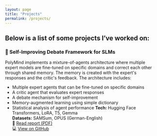 ```yaml
---
layout: page
title: "Projects"
permalink: /projects/
---
```

Below is a list of some projects I’ve worked on:
---

### 🤖 Self-Improving Debate Framework for SLMs
PolyMind implements a mixture-of-agents architecture where multiple expert models are fine-tuned on specific domains and correct each other through shared memory. The memory is created with the expert's responses and the critic's feedback. The architecture includes:
- Multiple expert agents that can be fine-tuned on specific domains
- A critic agent that evaluates expert responses
- A debate mechanism for self-improvement
- Memory-augmented learning using simple dictionary
- Statistical analysis of agent performance
**Tech:** Hugging Face Transformers, LoRA, T5, Gemma  
**Datasets:** SAMSum, OPUS (German-English)  
📄 [Read report (PDF)](/assets/reports/PolyMind.pdf)  
💻 [View on GitHub](https://github.com/rathorevedant99/nlp-polymind)
